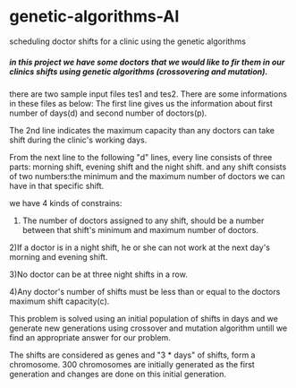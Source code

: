 # genetic-algorithms-AI
scheduling doctor shifts for a clinic using the genetic algorithms

<h5>in this project we have some doctors that we would like to fir them in our clinics shifts using genetic algorithms (crossovering and mutation).</h5>

there are two sample input files tes1 and tes2. There are some informations in these files as below:
The first line gives us the information about first number of days(d) and second number of doctors(p).

The 2nd line indicates the maximum capacity than any doctors can take shift during the clinic's working days.

From the next line to the following "d" lines, every line consists of three parts: morning shift, evening shift and the night shift. and any shift consists of two numbers:the minimum and the maximum number of doctors we can have in that specific shift.

we have 4 kinds of constrains:
1) The number of doctors assigned to any shift, should be a number between that shift's minimum and maximum number of doctors.

2)If a doctor is in a night shift, he or she can not work at the next day's morning and evening shift.

3)No doctor can be at three night shifts in a row.

4)Any doctor's number of shifts must be less than or equal to the doctors maximum shift capacity(c).

This problem is solved using an initial population of shifts in days and we generate new generations using crossover and mutation algorithm untill we find an appropriate answer for our problem.

The shifts are considered as genes and "3 * days" of shifts, form a chromosome. 300 chromosomes are initially generated as the first generation and changes are done on this initial generation.
